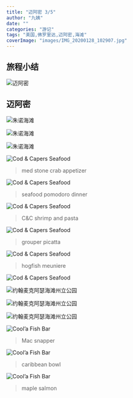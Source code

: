 ```yaml
---
title: "迈阿密 3/5"
author: "九姨"
date: ""
categories: "游记"
tags: "美国,佛罗里达,迈阿密,海滩"
coverImage: "images/IMG_20200128_102907.jpg"
---
```


>

## 旅程小结

![迈阿密](images/miami.jpg)

## 迈阿密

>

![朱诺海滩](images/IMG_20200128_102907.jpg)

>

![朱诺海滩](images/IMG_20200128_102322.jpg)

>

![朱诺海滩](images/IMG_20200128_095850.jpg)

>

![Cod & Capers Seafood](images/IMG_20200128_115658.jpg)

>med stone crab appetizer

![Cod & Capers Seafood](images/IMG_20200128_123749.jpg)

>seafood pomodoro dinner

![Cod & Capers Seafood](images/IMG_20200128_115703.jpg)

>C&C shrimp and pasta

![Cod & Capers Seafood](images/IMG_20200128_115707.jpg)

>grouper picatta

![Cod & Capers Seafood](images/IMG_20200128_115710.jpg)

>hogfish meuniere

![Cod & Capers Seafood](images/IMG_20200128_123746.jpg)

>

![约翰麦克阿瑟海滩州立公园](images/IMG_20200128_151557.jpg)

>

![约翰麦克阿瑟海滩州立公园](images/IMG_20200128_151732.jpg)

>

![约翰麦克阿瑟海滩州立公园](images/IMG_20200128_153052.jpg)

>

![Cool’a Fish Bar](images/IMG_20200128_181913.jpg)

>Mac snapper

![Cool’a Fish Bar](images/IMG_20200128_181918.jpg)

>caribbean bowl

![Cool’a Fish Bar](images/IMG_20200128_181922.jpg)

>maple salmon
